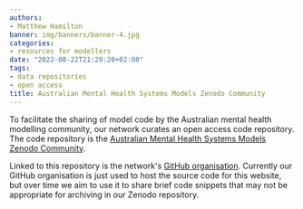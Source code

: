 ```yaml
---
authors:
- Matthew Hamilton
banner: img/banners/banner-4.jpg
categories:
- resources for modellers
date: "2022-08-22T21:29:20+02:00"
tags:
- data repositories
- open access
title: Australian Mental Health Systems Models Zenodo Community
---
```


To facilitate the sharing of model code by the Australian mental health modelling community, our network curates an open access code repository. The code repository is the [Australian Mental Health Systems Models Zenodo Community](https://zenodo.org/communities/openmind/).

Linked to this repository is the network's [GitHub organisation](https://github.com/mentalhealthmodels). Currently our GitHub organisation is just used to host the source code for this website, but over time we aim to use it to share brief code snippets that may not be appropriate for archiving in our Zenodo repository.